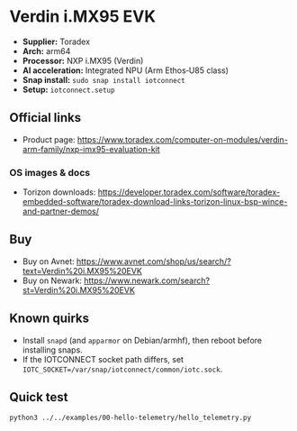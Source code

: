 # Verdin i.MX95 EVK

- **Supplier:** Toradex
- **Arch:** arm64
- **Processor:** NXP i.MX95 (Verdin)
- **AI acceleration:** Integrated NPU (Arm Ethos‑U85 class)
- **Snap install:** `sudo snap install iotconnect`
- **Setup:** `iotconnect.setup`

## Official links
- Product page: https://www.toradex.com/computer-on-modules/verdin-arm-family/nxp-imx95-evaluation-kit

### OS images & docs
- Torizon downloads: https://developer.toradex.com/software/toradex-embedded-software/toradex-download-links-torizon-linux-bsp-wince-and-partner-demos/

## Buy
- Buy on Avnet: https://www.avnet.com/shop/us/search/?text=Verdin%20i.MX95%20EVK
- Buy on Newark: https://www.newark.com/search?st=Verdin%20i.MX95%20EVK

## Known quirks
- Install `snapd` (and `apparmor` on Debian/armhf), then reboot before installing snaps.
- If the IOTCONNECT socket path differs, set `IOTC_SOCKET=/var/snap/iotconnect/common/iotc.sock`.

## Quick test
```bash
python3 ../../examples/00-hello-telemetry/hello_telemetry.py
```
